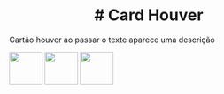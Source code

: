 <h1 style="text-align:center;"># Card Houver</h1>
<p>Cartão houver ao passar o texte aparece uma descrição</p>
<code><img height= "60"src= "https://banner2.cleanpng.com/lnd/20241023/og/447ca5f4935dcd877fe1e21af7c802.webp"></code>
<code><img height= "60"src= "https://banner2.cleanpng.com/20180615/zlc/kisspng-web-development-cascading-style-sheets-css-zen-gar-css-5b243cb074fd13.2871978315291014884792.jpg"></code>
<code><img height= "60"src= "https://banner2.cleanpng.com/20190318/qku/kisspng-javascript-portable-network-graphics-html5-logo-ca-javascript-developer-wereldwijd-werken-rotterdam-6-1713900718591.webp"></code>

